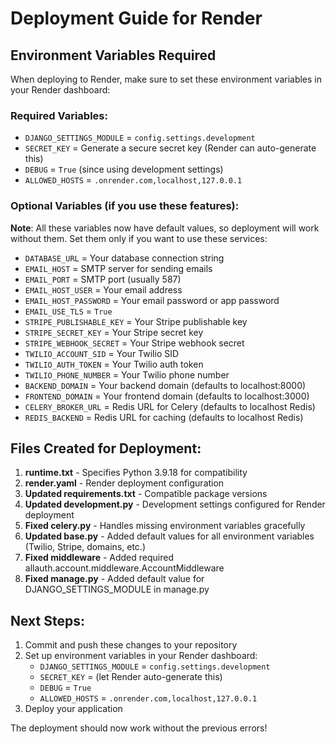 # Deployment Guide for Render

## Environment Variables Required

When deploying to Render, make sure to set these environment variables in your Render dashboard:

### Required Variables:
- `DJANGO_SETTINGS_MODULE` = `config.settings.development`
- `SECRET_KEY` = Generate a secure secret key (Render can auto-generate this)
- `DEBUG` = `True` (since using development settings)
- `ALLOWED_HOSTS` = `.onrender.com,localhost,127.0.0.1`

### Optional Variables (if you use these features):
**Note**: All these variables now have default values, so deployment will work without them. Set them only if you want to use these services:

- `DATABASE_URL` = Your database connection string
- `EMAIL_HOST` = SMTP server for sending emails
- `EMAIL_PORT` = SMTP port (usually 587)
- `EMAIL_HOST_USER` = Your email address
- `EMAIL_HOST_PASSWORD` = Your email password or app password
- `EMAIL_USE_TLS` = `True`
- `STRIPE_PUBLISHABLE_KEY` = Your Stripe publishable key
- `STRIPE_SECRET_KEY` = Your Stripe secret key
- `STRIPE_WEBHOOK_SECRET` = Your Stripe webhook secret
- `TWILIO_ACCOUNT_SID` = Your Twilio SID
- `TWILIO_AUTH_TOKEN` = Your Twilio auth token
- `TWILIO_PHONE_NUMBER` = Your Twilio phone number
- `BACKEND_DOMAIN` = Your backend domain (defaults to localhost:8000)
- `FRONTEND_DOMAIN` = Your frontend domain (defaults to localhost:3000)
- `CELERY_BROKER_URL` = Redis URL for Celery (defaults to localhost Redis)
- `REDIS_BACKEND` = Redis URL for caching (defaults to localhost Redis)

## Files Created for Deployment:

1. **runtime.txt** - Specifies Python 3.9.18 for compatibility
2. **render.yaml** - Render deployment configuration
3. **Updated requirements.txt** - Compatible package versions
4. **Updated development.py** - Development settings configured for Render deployment
5. **Fixed celery.py** - Handles missing environment variables gracefully
6. **Updated base.py** - Added default values for all environment variables (Twilio, Stripe, domains, etc.)
7. **Fixed middleware** - Added required allauth.account.middleware.AccountMiddleware
8. **Fixed manage.py** - Added default value for DJANGO_SETTINGS_MODULE in manage.py

## Next Steps:

1. Commit and push these changes to your repository
2. Set up environment variables in your Render dashboard:
   - `DJANGO_SETTINGS_MODULE` = `config.settings.development`
   - `SECRET_KEY` = (let Render auto-generate this)
   - `DEBUG` = `True`
   - `ALLOWED_HOSTS` = `.onrender.com,localhost,127.0.0.1`
3. Deploy your application

The deployment should now work without the previous errors!